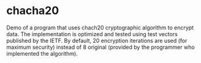 # chacha20

Demo of a program that uses chach20 cryptographic algorithm to encrypt data. The implementation is optimized and tested using test vectors published by the IETF. By default, 20 encryption iterations are used (for maximum security) instead of 8 original (provided by the programmer who implemented the algorithm).
